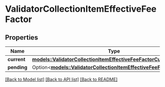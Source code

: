 # ValidatorCollectionItemEffectiveFeeFactor

## Properties

Name | Type | Description | Notes
------------ | ------------- | ------------- | -------------
**current** | [**models::ValidatorCollectionItemEffectiveFeeFactorCurrent**](ValidatorCollectionItem_effective_fee_factor_current.md) |  | 
**pending** | Option<[**models::ValidatorCollectionItemEffectiveFeeFactorPending**](ValidatorCollectionItem_effective_fee_factor_pending.md)> |  | [optional]

[[Back to Model list]](../README.md#documentation-for-models) [[Back to API list]](../README.md#documentation-for-api-endpoints) [[Back to README]](../README.md)



